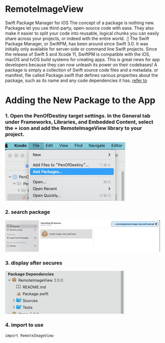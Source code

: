 # RemoteImageView
Swift Package Manager for iOS
The concept of a package is nothing new. Packages let you use third-party, open-source code with ease. They also make it easier to split your code into reusable, logical chunks you can easily share across your projects, or indeed with the entire world. :]
The Swift Package Manager, or SwiftPM, has been around since Swift 3.0. It was initially only available for server-side or command line Swift projects. Since the release of Swift 5 and Xcode 11, SwiftPM is compatible with the iOS, macOS and tvOS build systems for creating apps. This is great news for app developers because they can now unleash its power on their codebases!
A package is simply a collection of Swift source code files and a metadata, or manifest, file called Package.swift that defines various properties about the package, such as its name and any code dependencies it has.
[refer to](https://www.raywenderlich.com/7242045-swift-package-manager-for-ios#toc-anchor-001)
# Adding the New Package to the App

### 1. Open the PenOfDestiny target settings. In the General tab under Frameworks, Libraries, and Embedded Content, select the + icon and add the RemoteImageView library to your project.

 ![输入图片说明](guide_img/%E6%88%AA%E5%B1%8F2022-04-15%20%E4%B8%8A%E5%8D%889.50.27.png)
### 2. search package

 ![输入图片说明](guide_img/%E6%88%AA%E5%B1%8F2022-04-15%20%E4%B8%8A%E5%8D%889.52.44.png)
### 3. display after secures

 ![输入图片说明](guide_img/%E6%88%AA%E5%B1%8F2022-04-15%20%E4%B8%8A%E5%8D%889.53.02.png)
### 4. import to use


```
import RemoteImageView

```



